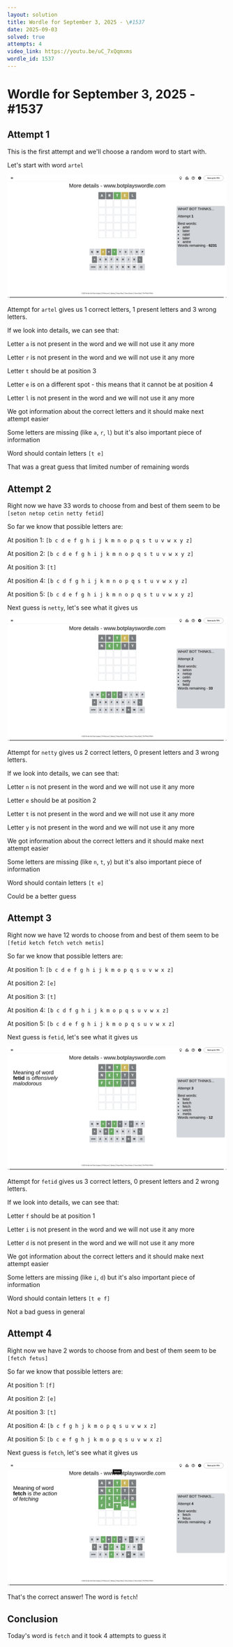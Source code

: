 ```yaml
---
layout: solution
title: Wordle for September 3, 2025 - \#1537
date: 2025-09-03
solved: true
attempts: 4
video_link: https://youtu.be/uC_7xQqmxms
wordle_id: 1537
---
```


# Wordle for September 3, 2025 - \#1537

## Attempt 1

This is the first attempt and we'll choose a random word to start with.

Let's start with word `artel`

![Attempt 1](2025-09-03/attempt-1.png)

Attempt for `artel` gives us 1 correct letters, 1 present letters and 3 wrong letters.

If we look into details, we can see that:

Letter `a` is not present in the word and we will not use it any more

Letter `r` is not present in the word and we will not use it any more

Letter `t` should be at position 3

Letter `e` is on a different spot - this means that it cannot be at position 4

Letter `l` is not present in the word and we will not use it any more

We got information about the correct letters and it should make next attempt easier

Some letters are missing (like `a`, `r`, `l`) but it's also important piece of information

Word should contain letters `[t e]`

That was a great guess that limited number of remaining words



## Attempt 2

Right now we have 33 words to choose from and best of them seem to be `[seton netop cetin netty fetid]`

So far we know that possible letters are:

At position 1: `[b c d e f g h i j k m n o p q s t u v w x y z]`

At position 2: `[b c d e f g h i j k m n o p q s t u v w x y z]`

At position 3: `[t]`

At position 4: `[b c d f g h i j k m n o p q s t u v w x y z]`

At position 5: `[b c d e f g h i j k m n o p q s t u v w x y z]`

Next guess is `netty`, let's see what it gives us

![Attempt 2](2025-09-03/attempt-2.png)

Attempt for `netty` gives us 2 correct letters, 0 present letters and 3 wrong letters.

If we look into details, we can see that:

Letter `n` is not present in the word and we will not use it any more

Letter `e` should be at position 2

Letter `t` is not present in the word and we will not use it any more

Letter `y` is not present in the word and we will not use it any more

We got information about the correct letters and it should make next attempt easier

Some letters are missing (like `n`, `t`, `y`) but it's also important piece of information

Word should contain letters `[t e]`

Could be a better guess



## Attempt 3

Right now we have 12 words to choose from and best of them seem to be `[fetid ketch fetch vetch metis]`

So far we know that possible letters are:

At position 1: `[b c d e f g h i j k m o p q s u v w x z]`

At position 2: `[e]`

At position 3: `[t]`

At position 4: `[b c d f g h i j k m o p q s u v w x z]`

At position 5: `[b c d e f g h i j k m o p q s u v w x z]`

Next guess is `fetid`, let's see what it gives us

![Attempt 3](2025-09-03/attempt-3.png)

Attempt for `fetid` gives us 3 correct letters, 0 present letters and 2 wrong letters.

If we look into details, we can see that:

Letter `f` should be at position 1

Letter `i` is not present in the word and we will not use it any more

Letter `d` is not present in the word and we will not use it any more

We got information about the correct letters and it should make next attempt easier

Some letters are missing (like `i`, `d`) but it's also important piece of information

Word should contain letters `[t e f]`

Not a bad guess in general



## Attempt 4

Right now we have 2 words to choose from and best of them seem to be `[fetch fetus]`

So far we know that possible letters are:

At position 1: `[f]`

At position 2: `[e]`

At position 3: `[t]`

At position 4: `[b c f g h j k m o p q s u v w x z]`

At position 5: `[b c e f g h j k m o p q s u v w x z]`

Next guess is `fetch`, let's see what it gives us

![Attempt 4](2025-09-03/attempt-4.png)

That's the correct answer! The word is `fetch`!

## Conclusion

Today's word is `fetch` and it took 4 attempts to guess it

